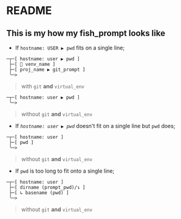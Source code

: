 # README
## This is my how my fish_prompt looks like




 - If `hostname: USER ▶ pwd` fits on a single line;

```
─┬─[ hostname: user ▶ pwd ]
 ├─[ 🐍 venv_name ]
 ├─[ proj_name ▶ git_prompt ]
 ╰─> 
```
> with `git` **and** `virtual_env`

```
─┬─[ hostname: user ▶ pwd ]
 ╰─> 
```
> without `git` **and** `virtual_env`<br>



- If *`hostname: user ▶ pwd`* doesn't fit on a single line but `pwd` does;

```
─┬─[ hostname: user ]
 ├─[ pwd ]
 ╰─> 
```
> without `git` **and** `virtual_env`<br>



- If `pwd` is too long to fit onto a single line;

```
─┬─[ hostname: user ]
 ├─[ dirname (prompt_pwd)/↴ ]
 ├─[ ↳ basename (pwd) ]
 ╰─> 
```		
> without `git` **and** `virtual_env`<br>
